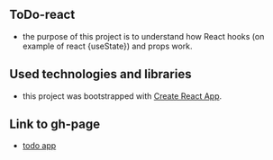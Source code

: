 ## ToDo-react
- the purpose of this project is to understand how React hooks (on example of react {useState}) and props work.

## Used technologies and libraries
- this project was bootstrapped with [Create React App](https://github.com/facebook/create-react-app).

## Link to gh-page
- [todo app](https://gunzenroses.github.io/todo-react/)

